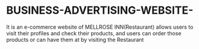 # BUSINESS-ADVERTISING-WEBSITE-
It is an e-commerce website of MELLROSE INN(Restaurant) allows users to visit their profiles and check their products, and users can order those products or can have them at by visiting the Restaurant
